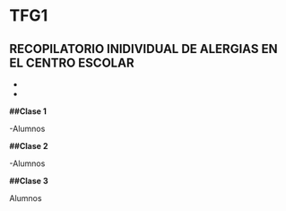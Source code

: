 # TFG1
## RECOPILATORIO INIDIVIDUAL DE ALERGIAS EN EL CENTRO ESCOLAR
-
-
**##Clase 1**

-Alumnos

**##Clase 2**

-Alumnos

**##Clase 3**

Alumnos

